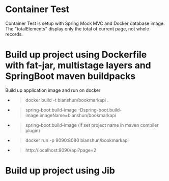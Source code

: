 # Container Test
Container Test is setup with Spring Mock MVC and Docker database image.
The "totalElements" display only the total of current page, not whole records.

# Build up project using Dockerfile with fat-jar, multistage layers and SpringBoot maven buildpacks
Build up application image and run on docker
* >docker build -t bianshun/bookmarkapi .
* >spring-boot:build-image -Dspring-boot.build-image.imageName=bianshun/bookmarkapi
* >spring-boot:build-image (if set project name in maven compiler plugin)
* >docker run -p 9090:8080 bianshun/bookmarkapi
* > http://localhost:9090/api?page=2

# Build up project using Jib